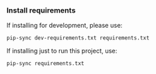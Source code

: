 
### Install requirements

If installing for development, please use:

    pip-sync dev-requirements.txt requirements.txt

If installing just to run this project, use:

    pip-sync requirements.txt

